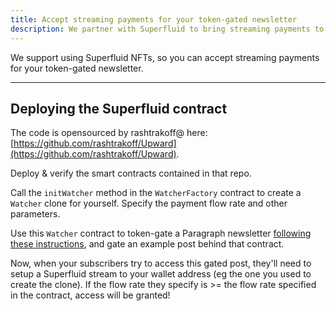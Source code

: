 ```yaml
---
title: Accept streaming payments for your token-gated newsletter
description: We partner with Superfluid to bring streaming payments to your newsletter.
---
```


We support using Superfluid NFTs, so you can accept streaming payments for your token-gated newsletter.

---

## Deploying the Superfluid contract

The code is opensourced by rashtrakoff@ here: [https://github.com/rashtrakoff/Upward](https://github.com/rashtrakoff/Upward).

Deploy & verify the smart contracts contained in that repo.

Call the `initWatcher` method in the `WatcherFactory` contract to create a `Watcher` clone for yourself. Specify the payment flow rate and other parameters.

Use this `Watcher` contract to token-gate a Paragraph newsletter [following these instructions](/docs/token-gated-content), and gate an example post behind that contract.

Now, when your subscribers try to access this gated post, they'll need to setup a Superfluid stream to your wallet address (eg the one you used to create the clone). If the flow rate they specify is >= the flow rate specified in the contract, access will be granted!
